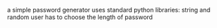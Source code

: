 a simple password generator
uses standard python libraries: string and random
user has to choose the length of password
